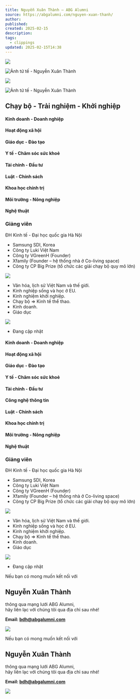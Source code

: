 ```yaml
---
title: Nguyễn Xuân Thành – ABG Alumni
source: https://abgalumni.com/nguyen-xuan-thanh/
author: 
published: 
created: 2025-02-15
description: 
tags:
  - clippings
updated: 2025-02-15T14:38
---
```

![](https://abgalumni.com/wp-content/uploads/2021/10/1-1.png)

![Ảnh tử tế - Nguyễn Xuân Thành](https://abgalumni.com/wp-content/uploads/elementor/thumbs/Anh-tu-te-Nguyen-Xuan-Thanh-qsy2fsfn401v8f4esgshavcfag8unt6q09m25rypsk.jpg "Ảnh tử tế – Nguyễn Xuân Thành")

![](https://abgalumni.com/wp-content/uploads/2021/10/1-1.png)

![Ảnh tử tế - Nguyễn Xuân Thành](https://abgalumni.com/wp-content/uploads/elementor/thumbs/Anh-tu-te-Nguyen-Xuan-Thanh-qsy2fsfn401v8f4esgshavcfag8unt6q09m25rypsk.jpg "Ảnh tử tế – Nguyễn Xuân Thành")

## Chạy bộ - Trải nghiệm - Khởi nghiệp

#### Kinh doanh - Doanh nghiệp

#### Hoạt động xã hội​

#### Giáo dục - Đào tạo​

#### Y tế - Chăm sóc sức khoẻ​

#### Tài chính - Đầu tư​

#### Luật - Chính sách​

#### Khoa học chính trị​

#### Môi trường - Nông nghiệp​

#### Nghệ thuật​

### Giảng viên

ĐH Kinh tế - Đại học quốc gia Hà Nội

- Samsung SDI, Korea
- Công ty Luki Việt Nam
- Công ty VGreenH (Founder)
- Xfamily (Founder – hệ thống nhà ở Co-living space)
- Công ty CP Big Prize (tổ chức các giải chạy bộ quy mô lớn)

![](https://abgalumni.com/wp-content/uploads/2021/10/Image-Left.png)

- Văn hóa, lịch sử Việt Nam và thế giới.
- Kinh nghiệp sống và học ở EU.
- Kinh nghiệm khởi nghiệp.
- Chạy bộ => Kinh tế thể thao.
- Kinh doanh.
- Giáo dục

![](https://abgalumni.com/wp-content/uploads/2021/10/Image-Right.png)

- Đang cập nhật

#### Kinh doanh - Doanh nghiệp

#### Hoạt động xã hội

#### Giáo dục - Đào tạo

#### Y tế - Chăm sóc sức khoẻ

#### Tài chính - Đầu tư

#### Công nghệ thông tin

#### Luật - Chính sách

#### Khoa học chính trị

#### Môi trường - Nông nghiệp

#### Nghệ thuật

### Giảng viên

ĐH Kinh tế - Đại học quốc gia Hà Nội

- Samsung SDI, Korea
- Công ty Luki Việt Nam
- Công ty VGreenH (Founder)
- Xfamily (Founder – hệ thống nhà ở Co-living space)
- Công ty CP Big Prize (tổ chức các giải chạy bộ quy mô lớn)

![](https://abgalumni.com/wp-content/uploads/2021/10/Image-Left.png)

- Văn hóa, lịch sử Việt Nam và thế giới.
- Kinh nghiệp sống và học ở EU.
- Kinh nghiệm khởi nghiệp.
- Chạy bộ => Kinh tế thể thao.
- Kinh doanh.
- Giáo dục

![](https://abgalumni.com/wp-content/uploads/2021/10/Image-Right.png)

- Đang cập nhật

Nếu bạn có mong muốn kết nối với

## Nguyễn Xuân Thành

thông qua mạng lưới ABG Alumni,  
hãy liên lạc với chúng tôi qua địa chỉ sau nhé!

**Email: bdh@abgalumni.com**

![](https://abgalumni.com/wp-content/uploads/2021/11/48-Nguyen-Xuan-Thanh-768x543.png)

Nếu bạn có mong muốn kết nối với

## Nguyễn Xuân Thành

thông qua mạng lưới ABG Alumni,  
hãy liên lạc với chúng tôi qua địa chỉ sau nhé!

**Email: bdh@abgalumni.com**

![](https://abgalumni.com/wp-content/uploads/2021/11/48-Nguyen-Xuan-Thanh-768x543.png)